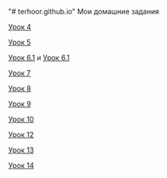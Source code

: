 "# terhoor.github.io" 
Мои домашние задания

[Урок 4](https://terhoor.github.io/lesson_4/ "Урок 4" )

[Урок 5](https://terhoor.github.io/lesson_5 "Урок 5" )

[Урок 6.1](https://terhoor.github.io/lesson_6.1 "Урок 6.1" ) и [Урок 6.1](https://terhoor.github.io/lesson_6.2 "Урок 6.2" )

[Урок 7](https://terhoor.github.io/lesson_7 "Урок 7" )

[Урок 8](https://terhoor.github.io/lesson_8 "Урок 8" )

[Урок 9](https://terhoor.github.io/lesson_9 "Урок 9" )

[Урок 10](https://github.com/terhoor/terhoor.github.io/blob/master/lesson_10/main.less/ "Урок 10" )

[Урок 12](https://github.com/terhoor/terhoor.github.io "Урок 12" )

[Урок 13](https://terhoor.github.io/lesson_13 "Урок 13" )

[Урок 14](https://terhoor.github.io/lesson_14 "Урок 14" )
